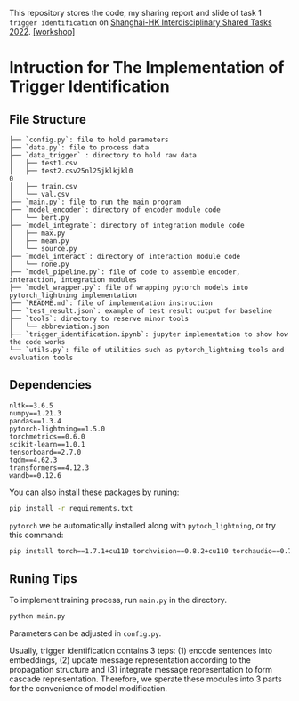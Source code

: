 This repository stores the code, my sharing report and slide of task 1 `trigger identification` on [Shanghai-HK Interdisciplinary Shared Tasks 2022](https://fudan-disc.com/sharedtask/social22/). [[workshop]](http://fudan-disc.com/resource_social22/data/program.pdf)

# Intruction for The Implementation of Trigger Identification

## File Structure
```
├── `config.py`: file to hold parameters
├── `data.py`: file to process data
├── `data_trigger` : directory to hold raw data
│   ├── test1.csv
│   ├── test2.csv25nl25jklkjkl0
0
│   ├── train.csv
│   └── val.csv
├── `main.py`: file to run the main program
├── `model_encoder`: directory of encoder module code
│   └── bert.py
├── `model_integrate`: directory of integration module code
│   ├── max.py
│   ├── mean.py
│   └── source.py
├── `model_interact`: directory of interaction module code
│   └── none.py
├── `model_pipeline.py`: file of code to assemble encoder, interaction, integration modules
├── `model_wrapper.py`: file of wrapping pytorch models into pytorch_lightning implementation
├── `README.md`: file of implementation instruction
├── `test_result.json`: example of test result output for baseline
├── `tools`: directory to reserve minor tools
│   └── abbreviation.json
├── `trigger_identification.ipynb`: jupyter implementation to show how the code works
└── `utils.py`: file of utilities such as pytorch_lightning tools and evaluation tools
```
## Dependencies

```
nltk==3.6.5
numpy==1.21.3
pandas==1.3.4
pytorch-lightning==1.5.0
torchmetrics==0.6.0
scikit-learn==1.0.1
tensorboard==2.7.0
tqdm==4.62.3
transformers==4.12.3
wandb==0.12.6
```

You can also install these packages by runing:

```bash
pip install -r requirements.txt
```

`pytorch` we be automatically installed along with `pytoch_lightning`, or try this command:

```bash
pip install torch==1.7.1+cu110 torchvision==0.8.2+cu110 torchaudio==0.7.2 -f https://download.pytorch.org/whl/torch_stable.html
```

## Runing Tips

To implement training process, run `main.py` in the directory.

```bash
python main.py
```

Parameters can be adjusted in `config.py`.

Usually, trigger identification contains 3 teps: (1) encode sentences into embeddings, (2) update message representation according to the propagation structure and (3) integrate message representation to form cascade representation. Therefore, we sperate these modules into 3 parts for the convenience of model modification.
